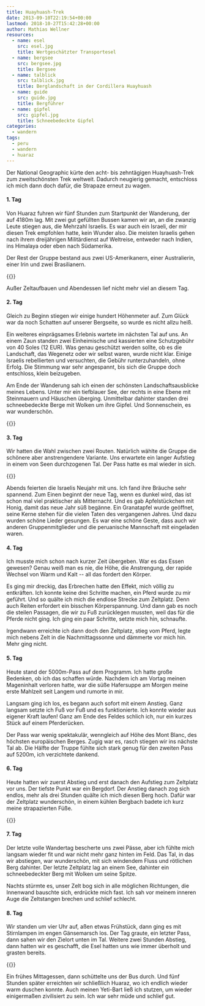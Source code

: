 ```yaml
---
title: Huayhuash-Trek
date: 2013-09-10T22:19:54+00:00
lastmod: 2018-10-27T15:42:28+00:00
author: Mathias Wellner
resources:
  - name: esel
    src: esel.jpg
    title: Wertgeschätzter Transportesel
  - name: bergsee
    src: bergsee.jpg
    title: Bergsee
  - name: talblick
    src: talblick.jpg
    title: Berglandschaft in der Cordillera Huayhuash
  - name: guide
    src: guide.jpg
    title: Bergführer
  - name: gipfel
    src: gipfel.jpg
    title: Schneebedeckte Gipfel
categories:
  - wandern
tags:
  - peru
  - wandern
  - huaraz
---
```

Der National Geographic kürte den acht- bis zehntägigen Huayhuash-Trek zum zweitschönsten Trek weltweit. Dadurch neugierig gemacht, entschloss ich mich dann doch dafür, die Strapaze erneut zu wagen. 

#### 1. Tag

Von Huaraz fuhren wir fünf Stunden zum Startpunkt der Wanderung, der auf 4180m lag. Mit zwei gut gefüllten Bussen kamen wir an, an die zwanzig Leute stiegen aus, die Mehrzahl Israelis. Es war auch ein Israeli, der mir diesen Trek empfohlen hatte, kein Wunder also. Die meisten Israelis gehen nach ihrem dreijährigen Militärdienst auf Weltreise, entweder nach Indien, ins Himalaya oder eben nach Südamerika. 

Der Rest der Gruppe bestand aus zwei US-Amerikanern, einer Australierin, einer Irin und zwei Brasilianern.

{{<responsive-image name="guide">}}

Außer Zeltaufbauen und Abendessen lief nicht mehr viel an diesem Tag. 

#### 2. Tag

Gleich zu Beginn stiegen wir einige hundert Höhenmeter auf. Zum Glück war da noch Schatten auf unserer Bergseite, so wurde es nicht allzu heiß. 

Ein weiteres einprägsames Erlebnis wartete im nächsten Tal auf uns. An einem Zaun standen zwei Einheimische und kassierten eine Schutzgebühr von 40 Soles (12 EUR). Was genau geschützt werden sollte, ob es die Landschaft, das Wegenetz oder wir selbst waren, wurde nicht klar. Einige Israelis rebellierten und versuchten, die Gebühr runterzuhandeln, ohne Erfolg. Die Stimmung war sehr angespannt, bis sich die Gruppe doch entschloss, klein beizugeben. 

Am Ende der Wanderung sah ich einen der schönsten Landschaftsausblicke meines Lebens. Unter mir ein tiefblauer See, der rechts in eine Ebene mit Steinmauern und Häuschen überging. Unmittelbar dahinter standen drei schneebedeckte Berge mit Wolken um ihre Gipfel. Und Sonnenschein, es war wunderschön.

{{<responsive-image name="gipfel">}}

#### 3. Tag

Wir hatten die Wahl zwischen zwei Routen. Natürlich wählte die Gruppe die schönere aber anstrengendere Variante. Uns erwartete ein langer Aufstieg in einem von Seen durchzogenen Tal. Der Pass hatte es mal wieder in sich. 

{{<responsive-image name="bergsee">}}

Abends feierten die Israelis Neujahr mit uns. Ich fand ihre Bräuche sehr spannend. Zum Einen beginnt der neue Tag, wenn es dunkel wird, das ist schon mal viel praktischer als Mitternacht. Und es gab Apfelstückchen mit Honig, damit das neue Jahr süß begänne. Ein Granatapfel wurde geöffnet, seine Kerne stehen für die vielen Taten des vergangenen Jahres. Und dazu wurden schöne Lieder gesungen. Es war eine schöne Geste, dass auch wir anderen Gruppenmitglieder und die peruanische Mannschaft mit eingeladen waren. 

#### 4. Tag

Ich musste mich schon nach kurzer Zeit übergeben. War es das Essen gewesen? Genau weiß man es nie, die Höhe, die Anstrengung, der rapide Wechsel von Warm und Kalt -- all das fordert den Körper. 

Es ging mir dreckig, das Erbrechen hatte den Effekt, mich völlig zu entkräften. Ich konnte keine drei Schritte machen, ein Pferd wurde zu mir geführt. Und so quälte ich mich die endlose Strecke zum Zeltplatz. Denn auch Reiten erfordert ein bisschen Körperspannung. Und dann gab es noch die steilen Passagen, die wir zu Fuß zurücklegen mussten, weil das für die Pferde nicht ging. Ich ging ein paar Schritte, setzte mich hin, schnaufte. 

Irgendwann erreichte ich dann doch den Zeltplatz, stieg vom Pferd, legte mich nebens Zelt in die Nachmittagssonne und dämmerte vor mich hin. Mehr ging nicht. 

#### 5. Tag

Heute stand der 5000m-Pass auf dem Programm. Ich hatte große Bedenken, ob ich das schaffen würde. Nachdem ich am Vortag meinen Mageninhalt verloren hatte, war die süße Hafersuppe am Morgen meine erste Mahlzeit seit Langem und rumorte in mir. 

Langsam ging ich los, es begann auch sofort mit einem Anstieg. Ganz langsam setzte ich Fuß vor Fuß und es funktionierte. Ich konnte wieder aus eigener Kraft laufen! Ganz am Ende des Feldes schlich ich, nur ein kurzes Stück auf einem Pferderücken. 

Der Pass war wenig spektakulär, wenngleich auf Höhe des Mont Blanc, des höchsten europäischen Berges. Zugig war es, rasch stiegen wir ins nächste Tal ab. Die Hälfte der Truppe fühlte sich stark genug für den zweiten Pass auf 5200m, ich verzichtete dankend. 

#### 6. Tag

Heute hatten wir zuerst Abstieg und erst danach den Aufstieg zum Zeltplatz vor uns. Der tiefste Punkt war ein Bergdorf. Der Anstieg danach zog sich endlos, mehr als drei Stunden quälte ich mich diesen Berg hoch. Dafür war der Zeltplatz wunderschön, in einem kühlen Bergbach badete ich kurz meine strapazierten Füße. 

{{<responsive-image name="esel">}}

#### 7. Tag

Der letzte volle Wandertag bescherte uns zwei Pässe, aber ich fühlte mich langsam wieder fit und war nicht mehr ganz hinten im Feld. Das Tal, in das wir abstiegen, war wunderschön, mit sich windendem Fluss und rötlichen Berg dahinter. Der letzte Zeltplatz lag an einem See, dahinter ein schneebedeckter Berg mit Wolken um seine Spitze. 

Nachts stürmte es, unser Zelt bog sich in alle möglichen Richtungen, die Innenwand bauschte sich, erdrückte mich fast. Ich sah vor meinem inneren Auge die Zeltstangen brechen und schlief schlecht.

#### 8. Tag

Wir standen um vier Uhr auf, aßen etwas Frühstück, dann ging es mit Stirnlampen im engen Gänsemarsch los. Der Tag graute, ein letzter Pass, dann sahen wir den Zielort unten im Tal. Weitere zwei Stunden Abstieg, dann hatten wir es geschafft, die Esel hatten uns wie immer überholt und grasten bereits. 

{{<responsive-image name="talblick">}}

Ein frühes Mittagessen, dann schüttelte uns der Bus durch. Und fünf Stunden später erreichten wir schließlich Huaraz, wo ich endlich wieder warm duschen konnte. Auch meinen Yeti-Bart ließ ich stutzen, um wieder einigermaßen zivilisiert zu sein. Ich war sehr müde und schlief gut.